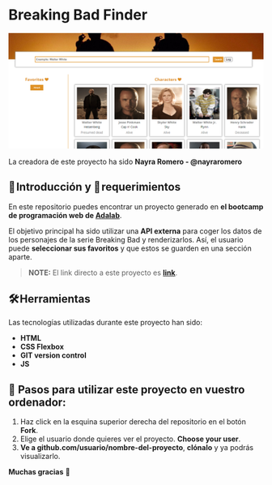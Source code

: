 # Breaking Bad Finder

<img width="959" alt="image" src="./src/images/breakingBad.png">

La creadora de este proyecto ha sido **Nayra Romero - @nayraromero**

## 🚀 Introducción y 📝 requerimientos

En este repositorio puedes encontrar un proyecto generado en **el bootcamp de programación web de [Adalab](https://adalab.es/)**.

El objetivo principal ha sido utilizar una **API externa** para coger los datos de los personajes de la serie Breaking Bad y renderizarlos. Así, el usuario puede **seleccionar sus favoritos** y que estos se guarden en una sección aparte.

> **NOTE:** El link directo a este proyecto es **[link](https://nayraromero.github.io/Breaking-Bad-Favorites/)**.

## 🛠️ Herramientas

Las tecnologías utilizadas durante este proyecto han sido:

- **HTML**
- **CSS Flexbox**
- **GIT version control**
- **JS**

## 💾 Pasos para utilizar este proyecto en vuestro ordenador:

1. Haz click en la esquina superior derecha del repositorio en el botón **Fork**.
2. Elige el usuario donde quieres ver el proyecto. **Choose your user**.
3. **Ve a github.com/usuario/nombre-del-proyecto**, **clónalo** y ya podrás visualizarlo.

**Muchas gracias** 🤗
